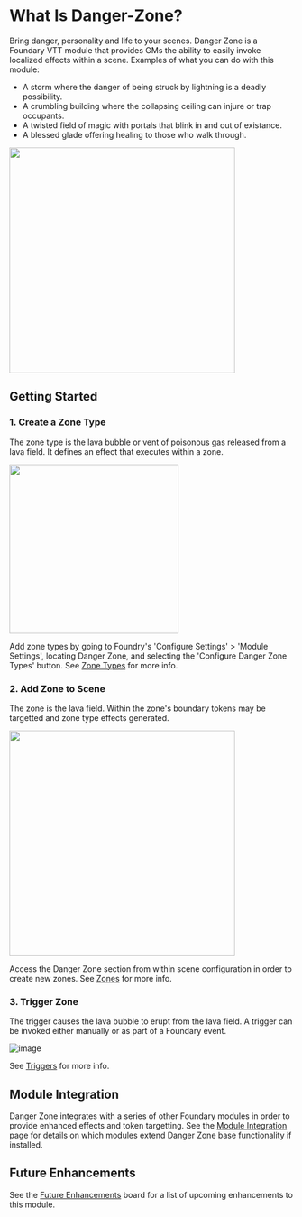 # What Is Danger-Zone?
Bring danger, personality and life to your scenes. Danger Zone is a Foundary VTT module that provides GMs the ability to easily invoke localized effects within a scene. Examples of what you can do with this module:
* A storm where the danger of being struck by lightning is a deadly possibility.
* A crumbling building where the collapsing ceiling can injure or trap occupants.
* A twisted field of magic with portals that blink in and out of existance.
* A blessed glade offering healing to those who walk through.

<img src="https://user-images.githubusercontent.com/22696153/131688065-208aedc4-8c3c-4a3f-acab-bed0f103046e.gif" height="400">


## Getting Started

### 1. Create a Zone Type
The zone type is the lava bubble or vent of poisonous gas released from a lava field. It defines an effect that executes within a zone.

<img src="https://user-images.githubusercontent.com/22696153/131511482-314d13d4-aaeb-4ef6-9ef9-8be9a2c4f8a9.png"  height="300">

Add zone types by going to Foundry's 'Configure Settings' > 'Module Settings', locating Danger Zone, and selecting the 'Configure Danger Zone Types' button. See [Zone Types](../../wiki/Zone-Types) for more info.

### 2. Add Zone to Scene
The zone is the lava field. Within the zone's boundary tokens may be targetted and zone type effects generated. 

<img src="https://user-images.githubusercontent.com/22696153/131511349-1c85213c-46cf-4a2a-87db-345989b10603.png"  height="400">

Access the Danger Zone section from within scene configuration in order to create new zones. See [Zones](../../wiki/Zones) for more info.

### 3. Trigger Zone
The trigger causes the lava bubble to erupt from the lava field. A trigger can be invoked either manually or as part of a Foundary event.

![image](https://user-images.githubusercontent.com/22696153/131510995-6ca6cee0-9a8a-4ff4-ad82-561c76090cdc.png)

See [Triggers](../../wiki/Triggers) for more info.

## Module Integration
Danger Zone integrates with a series of other Foundary modules in order to provide enhanced effects and token targetting. See the [Module Integration](../../Module-Integration) page for details on which modules extend Danger Zone base functionality if installed.

## Future Enhancements
See the [Future Enhancements](../../projects/1) board for a list of upcoming enhancements to this module.
